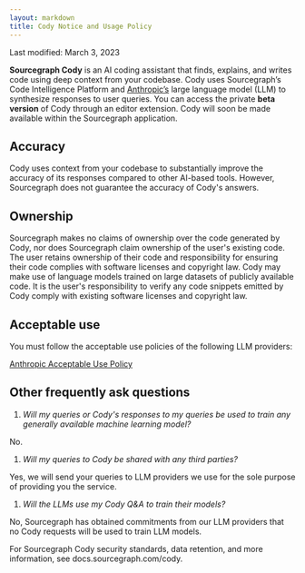 ```yaml
---
layout: markdown
title: Cody Notice and Usage Policy
---
```


Last modified: March 3, 2023

**Sourcegraph Cody** is an AI coding assistant that finds, explains, and writes code using deep context from your codebase. Cody uses Sourcegraph’s Code Intelligence Platform and [Anthropic’s](https://www.anthropic.com/) large language model (LLM) to synthesize responses to user queries. You can access the private **beta version** of Cody through an editor extension. Cody will soon be made available within the Sourcegraph application. 

<span className="text-blurple-400">

## Accuracy

</span>

Cody uses context from your codebase to substantially improve the accuracy of its responses compared to other AI-based tools. However, Sourcegraph does not guarantee the accuracy of Cody's answers. 

<span className="text-blurple-400">

## Ownership

</span>

Sourcegraph makes no claims of ownership over the code generated by Cody, nor does Sourcegraph claim ownership of the user's existing code. The user retains ownership of their code and responsibility for ensuring their code complies with software licenses and copyright law. Cody may make use of language models trained on large datasets of publicly available code. It is the user's responsibility to verify any code snippets emitted by Cody comply with existing software licenses and copyright law.

<span className="text-blurple-400">

## Acceptable use

</span>

You must follow the acceptable use policies of the following LLM providers:

[Anthropic Acceptable Use Policy](https://www.anthropic.com/aup)

<span className="text-blurple-400">

## Other frequently ask questions

1. *Will my queries or Cody's responses to my queries be used to train any generally available machine learning model?*

No.

1. *Will my queries to Cody be shared with any third parties?*

Yes, we will send your queries to LLM providers we use for the sole purpose of providing you the service. 

1. *Will the LLMs use my Cody Q&A to train their models?*

No, Sourcegraph has obtained commitments from our LLM providers that no Cody requests will be used to train LLM models. 

For Sourcegraph Cody security standards, data retention, and more information, see docs.sourcegraph.com/cody.
